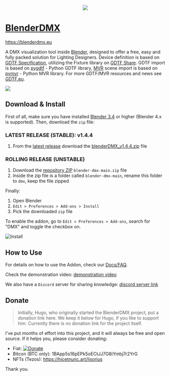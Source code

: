 <p align="center">
  <img src="https://github.com/open-stage/blender-dmx/assets/3680926/c7a8e6c5-786f-4f7b-88f5-374b8cb9e51e" />
</p>

# [BlenderDMX](https://blenderdmx.eu)

https://blenderdmx.eu

A DMX visualization tool inside <a href="https://blender.org">Blender</a>, designed to offer a free, easy and fully packed solution for Lighting Designers. Device definition is based on <a href="https://gdtf-share.com">GDTF Specification</a>, utilizing the Fixture library on <a href="https://gdtf-share.com">GDTF Share</a>. GDTF import is based on <a href="https://github.com/open-stage/python-gdtf">pygdtf</a> - Python GDTF library, <a href="https://gdtf-share.com">MVR</a> scene import is based on <a href="https://github.com/open-stage/python-mvr">pymvr</a> - Python MVR library. For more GDTF/MVR resources and news see <a href="https://gdtf.eu">GDTF.eu</a>.

![](https://i.ibb.co/rvpKYxB/render-eevee-7.png)

## Download & Install

First of all, make sure you have installed [Blender 3.4](https://www.blender.org/download/) or higher (Blender 4.x is supported). Then, download the `zip` file:

### LATEST RELEASE (STABLE): v1.4.4

   1. From the [latest release](https://github.com/open-stage/blender-dmx/releases/latest) download the [blenderDMX_v1.4.4.zip](https://github.com/open-stage/blender-dmx/releases/download/v1.4.4/blenderDMX_v1.4.4.zip) file

### ROLLING RELEASE (UNSTABLE)

   1. Download the [repository ZIP](https://codeload.github.com/open-stage/blender-dmx/zip/refs/heads/main) `blender-dmx-main.zip` file
   2. Inside the zip file is a folder called `blender-dmx-main`, rename this folder to `dmx`, keep the file zipped

Finally:
   1. Open Blender
   2. `Edit > Preferences > Add-ons > Install`
   3. Pick the downloaded `zip` file

To enable the addon, go to `Edit > Preferences > Add-ons`, search for "DMX" and toggle the checkbox on.

![Install](https://i.imgur.com/Q1R0AzP.gif)

## How to Use

For details on how to use the Addon, check our [Docs/FAQ](https://blenderdmx.eu/docs/faq/).

Check the demonstration video:
[demonstration video](https://www.youtube.com/watch?v=uzZQhcqSjS4)

We also have a `Discord` server for sharing knowledge: [discord server link](https://discord.gg/FQVVyc45T9)

## Donate

> Initially, Hugo, who originally started the BlenderDMX project, put a donation link here. We keep it below for Hugo, if you like to support him. Currently there is no donation link for the project itself.

I've put months of effort into this project, and it will always be free and
open source. If it helps you, please consider donating:

- Fiat: [![Donate](https://img.shields.io/badge/Donate-PayPal-green.svg)](https://www.paypal.com/donate/?hosted_button_id=K2DRRKRFE583J)
- Bitcon (BTC only): 1BApp5s16pEPk5oECtJJ7G8iYmbj7r2YrG
- NFTs (Tezos): https://hicetnunc.art/lisorius

Thank you.
